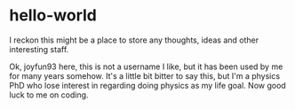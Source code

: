 # hello-world
I reckon this might be a place to store any thoughts, ideas and other interesting staff.

Ok, joyfun93 here, this is not a username I like, but it has been used by me for many years somehow. 
It's a little bit bitter to say this, but I'm a physics PhD who lose interest in regarding doing physics as my life goal. Now good luck to me on coding.
